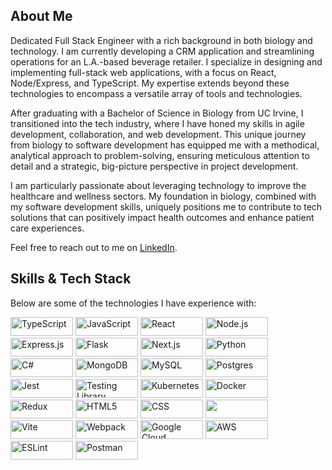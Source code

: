 ## About Me

Dedicated Full Stack Engineer with a rich background in both biology and technology. I am currently developing a CRM application and streamlining operations for an L.A.-based beverage retailer. I specialize in designing and implementing full-stack web applications, with a focus on React, Node/Express, and TypeScript. My expertise extends beyond these technologies to encompass a versatile array of tools and technologies.

After graduating with a Bachelor of Science in Biology from UC Irvine, I transitioned into the tech industry, where I have honed my skills in agile development, collaboration, and web development. This unique journey from biology to software development has equipped me with a methodical, analytical approach to problem-solving, ensuring meticulous attention to detail and a strategic, big-picture perspective in project development.

I am particularly passionate about leveraging technology to improve the healthcare and wellness sectors. My foundation in biology, combined with my software development skills, uniquely positions me to contribute to tech solutions that can positively impact health outcomes and enhance patient care experiences.

Feel free to reach out to me on [LinkedIn](https://www.linkedin.com/in/brianjaber/).

## Skills & Tech Stack

Below are some of the technologies I have experience with:

<img src="https://img.shields.io/badge/-TypeScript-3178C6?logo=typescript&logoColor=white" alt="TypeScript" width="100" height="30"/> <img src="https://img.shields.io/badge/-JavaScript-F7DF1E?logo=javascript&logoColor=black" alt="JavaScript" width="100" height="30"/> <img src="https://img.shields.io/badge/-React-61DAFB?logo=react&logoColor=black" alt="React" width="100" height="30"/> <img src="https://img.shields.io/badge/-Node.js-339933?logo=node.js&logoColor=white" alt="Node.js" width="100" height="30"/> <img src="https://img.shields.io/badge/-Express.js-000000?logo=express&logoColor=white" alt="Express.js" width="100" height="30"/> <img src="https://img.shields.io/badge/-Flask-000000?logo=flask&logoColor=white" alt="Flask" width="100" height="30"/>
 <img src="https://img.shields.io/badge/-Next.js-000000?logo=next.js&logoColor=white" alt="Next.js" width="100" height="30"/>
<img src="https://img.shields.io/badge/-Python-3776AB?logo=python&logoColor=white" alt="Python" width="100" height="30"/> <img src="https://img.shields.io/badge/-C%23-239120?logo=c-sharp&logoColor=white" alt="C#" width="100" height="30"/> <img src="https://img.shields.io/badge/-MongoDB-47A248?logo=mongodb&logoColor=white" alt="MongoDB" width="100" height="30"/> <img src="https://img.shields.io/badge/-MySQL-4479A1?logo=mysql&logoColor=white" alt="MySQL" width="100" height="30"/>
 <img src="https://img.shields.io/badge/-Postgres-336791?logo=postgresql&logoColor=white" alt="Postgres" width="100" height="30"/> <img src="https://img.shields.io/badge/-Jest-C21325?logo=jest&logoColor=white" alt="Jest" width="100" height="30"/> <img src="https://img.shields.io/badge/-Testing_Library-E33332?logo=testing-library&logoColor=white" alt="Testing Library" width="100" height="30"/> <img src="https://img.shields.io/badge/-Kubernetes-326CE5?logo=kubernetes&logoColor=white" alt="Kubernetes" width="100" height="30"/> <img src="https://img.shields.io/badge/-Docker-2496ED?logo=docker&logoColor=white" alt="Docker" width="100" height="30"/> <img src="https://img.shields.io/badge/-Redux-764ABC?logo=redux&logoColor=white" alt="Redux" width="100" height="30"/> <img src="https://img.shields.io/badge/-HTML5-E34F26?logo=html5&logoColor=white" alt="HTML5" width="100" height="30"/> <img src="https://img.shields.io/badge/-CSS-1572B6?logo=css3&logoColor=white" alt="CSS" width="100" height="30"/> <img src="https://img.shields.io/badge/-TailwindCSS-38B2AC?logo=tailwind-css&logoColor=white" width="100" height="30" /> <img src="https://img.shields.io/badge/-Vite-646CFF?logo=vite&logoColor=white" alt="Vite" width="100" height="30"/> <img src="https://img.shields.io/badge/-Webpack-8DD6F9?logo=webpack&logoColor=black" alt="Webpack" width="100" height="30"/> <img src="https://img.shields.io/badge/-Google_Cloud-4285F4?logo=google-cloud&logoColor=white" alt="Google Cloud" width="100" height="30"/> <img src="https://img.shields.io/badge/-AWS-232F3E?logo=amazon-aws&logoColor=white" alt="AWS" width="100" height="30"/> <img src="https://img.shields.io/badge/-ESLint-4B32C3?logo=eslint&logoColor=white" alt="ESLint" width="100" height="30"/> <img src="https://img.shields.io/badge/-Postman-FF6C37?logo=postman&logoColor=white" alt="Postman" width="100" height="30"/> 

